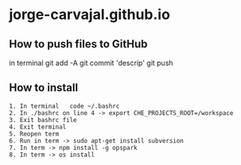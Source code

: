 # jorge-carvajal.github.io


## How to push files to GitHub
in terminal   git add -A
              git commit 'descrip'
              git push
## How to install
    1. In terminal   code ~/.bashrc
    2. In ./bashrc on line 4 -> export CHE_PROJECTS_ROOT=/workspace
    3. Exit bashrc file
    4. Exit terminal
    5. Reopen term
    6. Run in term -> sudo apt-get install subversion
    7. In term -> npm install -g opspark
    8. In term -> os install